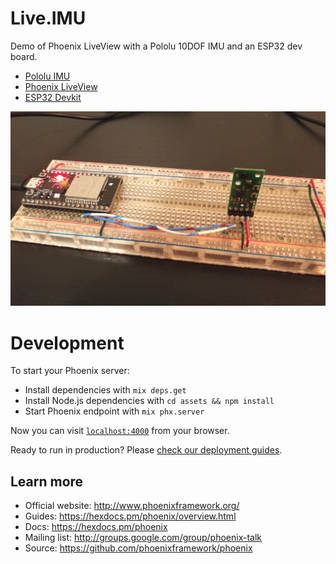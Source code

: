 # Live.IMU

Demo of Phoenix LiveView with a Pololu 10DOF IMU and an ESP32 dev board.

- [Pololu IMU](https://www.pololu.com/product/2739/pictures)
- [Phoenix LiveView](https://github.com/phoenixframework/phoenix_live_view)
- [ESP32 Devkit](https://docs.espressif.com/projects/esp-idf/en/latest/get-started/get-started-devkitc.html)

![Circuit](https://github.com/joshnuss/live_imu/raw/master/circuit.jpg)

# Development

To start your Phoenix server:

  * Install dependencies with `mix deps.get`
  * Install Node.js dependencies with `cd assets && npm install`
  * Start Phoenix endpoint with `mix phx.server`

Now you can visit [`localhost:4000`](http://localhost:4000) from your browser.

Ready to run in production? Please [check our deployment guides](https://hexdocs.pm/phoenix/deployment.html).

## Learn more

  * Official website: http://www.phoenixframework.org/
  * Guides: https://hexdocs.pm/phoenix/overview.html
  * Docs: https://hexdocs.pm/phoenix
  * Mailing list: http://groups.google.com/group/phoenix-talk
  * Source: https://github.com/phoenixframework/phoenix
